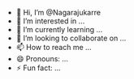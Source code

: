 - 👋 Hi, I’m @Nagarajukarre
- 👀 I’m interested in ...
- 🌱 I’m currently learning ...
- 💞️ I’m looking to collaborate on ...
- 📫 How to reach me ...
- 😄 Pronouns: ...
- ⚡ Fun fact: ...

<!---
Nagarajukarre/Nagarajukarre is a ✨ special ✨ repository because its `README.md` (this file) appears on your GitHub profile.
You can click the Preview link to take a look at your changes.
--->
